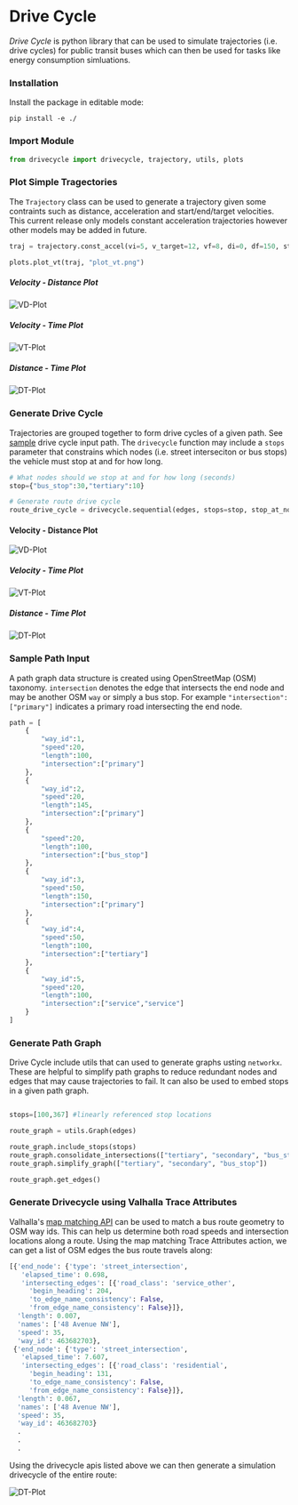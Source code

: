 # Drive Cycle

*Drive Cycle* is python library that can be used to simulate trajectories (i.e. drive cycles) for public transit buses which can then be used for tasks like energy consumption simluations. 

### Installation

Install the package in editable mode:

```pip install -e ./```

### Import Module

```python
from drivecycle import drivecycle, trajectory, utils, plots
```

### Plot Simple Tragectories

The `Trajectory` class can be used to generate a trajectory given some contraints such as distance, acceleration and start/end/target velocities. This current release only models constant acceleration trajectories however other models may be added in future. 

```python
traj = trajectory.const_accel(vi=5, v_target=12, vf=8, di=0, df=150, step=0.1)

plots.plot_vt(traj, "plot_vt.png")
```

##### Velocity - Distance Plot

![VD-Plot](/images/plot_vd.png)

##### Velocity - Time Plot

![VT-Plot](/images/plot_vt.png)

##### Distance - Time Plot

![DT-Plot](/images/plot_dt.png)


### Generate Drive Cycle

Trajectories are grouped together to form drive cycles of a given path. See [sample](#sample-path-input) drive cycle input path. The `drivecycle` function may include a `stops` parameter that constrains which nodes (i.e. street interseciton or bus stops) the vehicle must stop at and for how long. 

```python
# What nodes should we stop at and for how long (seconds)
stop={"bus_stop":30,"tertiary":10}

# Generate route drive cycle
route_drive_cycle = drivecycle.sequential(edges, stops=stop, stop_at_node=True, step=0.1)
```

#### Velocity - Distance Plot

![VD-Plot](/images/drivecycle_vd.png)

##### Velocity - Time Plot

![VT-Plot](/images/drivecycle_vt.png)

##### Distance - Time Plot

![DT-Plot](/images/drivecycle_dt.png)

### Sample Path Input

A path graph data structure is created using OpenStreetMap (OSM) taxonomy. `intersection` denotes the edge that intersects the end node and may be another OSM `way` or simply a bus stop. For example `"intersection":["primary"]` indicates a primary road intersecting the end node. 

```python
path = [
    {
        "way_id":1,
        "speed":20,
        "length":100,
        "intersection":["primary"]
    },
    {
        "way_id":2,
        "speed":20,
        "length":145,
        "intersection":["primary"]
    },
    {
        "speed":20,
        "length":100,
        "intersection":["bus_stop"]
    },
    {
        "way_id":3,
        "speed":50,
        "length":150,
        "intersection":["primary"]
    },
    {
        "way_id":4,
        "speed":50,
        "length":100,
        "intersection":["tertiary"]
    },
    {
        "way_id":5,
        "speed":20,
        "length":100,
        "intersection":["service","service"]
    }
]

```

### Generate Path Graph

Drive Cycle include utils that can used to generate graphs usting `networkx`. These are helpful to simplify path graphs to reduce redundant nodes and edges that may cause trajectories to fail. It can also be used to embed stops in a given path graph. 

```python

stops=[100,367] #linearly referenced stop locations

route_graph = utils.Graph(edges)

route_graph.include_stops(stops)
route_graph.consolidate_intersections(["tertiary", "secondary", "bus_stop"])
route_graph.simplify_graph(["tertiary", "secondary", "bus_stop"])

route_graph.get_edges()

```

### Generate Drivecycle using Valhalla Trace Attributes

Valhalla's [map matching API](https://valhalla.readthedocs.io/en/latest/api/map-matching/api-reference/) can be used to match a bus route geometry to OSM way ids. This can help us determine both road speeds and intersection locations along a route. Using the map matching Trace Attributes action, we can get a list of OSM edges the bus route travels along:

```python
[{'end_node': {'type': 'street_intersection',
   'elapsed_time': 0.698,
   'intersecting_edges': [{'road_class': 'service_other',
     'begin_heading': 204,
     'to_edge_name_consistency': False,
     'from_edge_name_consistency': False}]},
  'length': 0.007,
  'names': ['48 Avenue NW'],
  'speed': 35,
  'way_id': 463682703},
 {'end_node': {'type': 'street_intersection',
   'elapsed_time': 7.607,
   'intersecting_edges': [{'road_class': 'residential',
     'begin_heading': 131,
     'to_edge_name_consistency': False,
     'from_edge_name_consistency': False}]},
  'length': 0.067,
  'names': ['48 Avenue NW'],
  'speed': 35,
  'way_id': 463682703}
  .
  .
  .
  ```

Using the drivecycle apis listed above we can then generate a simulation drivecycle of the entire route:

![DT-Plot](/images/route_drivecycle.png)
